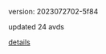 version: 2023072702-5f84

updated 24 avds

[details](https://github.com/0x74f917491bfa7ebfa379/ali_avd_db/blob/master/change_log/2023/07/27/02/5f84.txt)